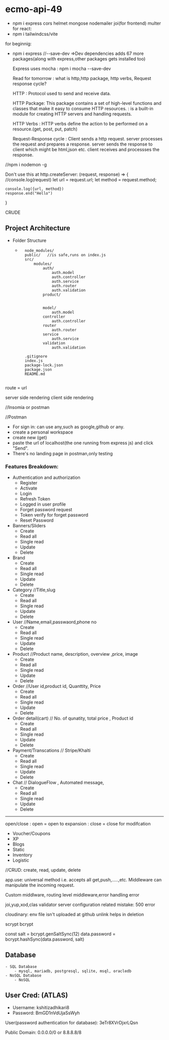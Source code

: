# ecmo-api-49

- npm i express cors helmet mongose nodemailer joi(for frontend) multer
  for react:
- npm i tailwindcss/vite

for beginnig:

- npm i express //--save-dev =>Dev dependencies
  adds 67 more packages(along with express,other packages gets installed too)

  Express uses mocha : npm i mocha --save-dev

  Read for tomorrow : what is http,http package, http verbs, Request response cycle?

  HTTP : Protocol used to send and receive data.

  HTTP Package: This package contains a set of high-level functions and classes that make it easy to consume HTTP resources.
  : is a built-in module for creating HTTP servers and handling requests.

  HTTP Verbs : HTTP verbs define the action to be performed on a resource.(get, post, put, patch)

  Request-Response cycle : Client sends a http request.
  server processes the request and prepares a response.
  server sends the response to client which might be html,json etc.
  client receives and processses the response.

//npm i nodemon -g

Don't use this at http.createServer:
(request, response) => {
//console.log(request)
let url = request.url;
let method = request.method;

    console.log({url, method})
    response.end("Hello")

}

CRUDE

## Project Architecture

- Folder Structure

  - ```
      node_modules/
      public/   //is safe,runs on index.js
      src/
          modules/
              auth/
                  auth.model
                  auth.controller
                  auth.service
                  auth.router
                  auth.validation
              product/


              model/
                  auth.model
              controller
                  auth.controller
              router
                  auth.router
              service
                  auth.service
              validation
                  auth.validation

      .gitignore
      index.js
      package-lock.json
      package.json
      README.md
    ```

  ```

  ```

route = url

server side rendering
client side rendering

//Insomia or postman

//Postman

- For sign in: can use any,such as google,github or any.
- create a personal workspace
- create new (get)
- paste the url of localhost(the one running from express js) and click "Send".
- There's no landing page in postman,only testing

### Features Breakdown:

- Authentication and authorization
  - Register
  - Activate
  - Login
  - Refresh Token
  - Logged in user profile
  - Forget password request
  - Token verify for forget password
  - Reset Password
- Banners/Sliders
  - Create
  - Read all
  - Single read
  - Update
  - Delete
- Brand
  - Create
  - Read all
  - Single read
  - Update
  - Delete
- Category //Title,slug
  - Create
  - Read all
  - Single read
  - Update
  - Delete
- User //Name,email,passwaord,phone no
  - Create
  - Read all
  - Single read
  - Update
  - Delete
- Product //Product name, description, overview ,price, image
  - Create
  - Read all
  - Single read
  - Update
  - Delete
- Order //User id,product id, Quanttity, Price
  - Create
  - Read all
  - Single read
  - Update
  - Delete
- Order detail(cart) // No. of qunatity, total price , Product id
  - Create
  - Read all
  - Single read
  - Update
  - Delete
- Payment/Transcations // Stripe/Khalti
  - Create
  - Read all
  - Single read
  - Update
  - Delete
- Chat // DialogueFlow , Automated message,
  - Create
  - Read all
  - Single read
  - Update
  - Delete

---

open/close
: open = open to expansion
: close = close for modifcation

- Voucher/Coupons
- XP
- Blogs
- Static
- Inventory
- Logistic

//CRUD: create, read, update, delete

app.use: universal method i.e. accepts all get,push,.....,etc.
Middleware can manipulate the incoming request.

Custom middlware, routing level middleware,error handling error

joi,yup,xod,clas validator
server configuration related mistake: 500 error     

cloudinary:
env file isn't uploaded at github
unlink helps in deletion

scrypt
bcrypt

const salt = bcrypt.genSaltSync(12)
data.password = bcrypt.hashSync(data.password, salt)

## Database 
    - SQL Database
        - mysql, mariadb, postgresql, sqlite, msql, oracledb 
    - NoSQL Database
        - NoSQL

## User Cred: (ATLAS)
 - Username: kshitizadhikari8
 - Password: BmGD1nVdUjaSsWyh

User(password authentication for database):
    3eTr8XVrDjxrLQsn

 Public Domain: 0.0.0.0/0 or 8.8.8.8/8